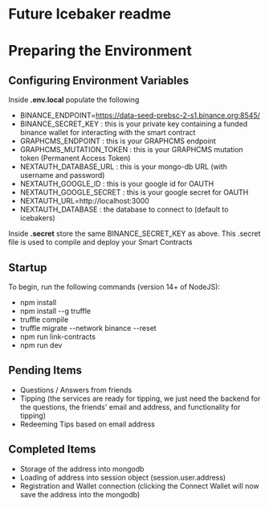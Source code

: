 # Future Icebaker readme

# Preparing the Environment
## Configuring Environment Variables
Inside __.env.local__ populate the following  
- BINANCE_ENDPOINT=https://data-seed-prebsc-2-s1.binance.org:8545/
- BINANCE_SECRET_KEY : this is your private key containing a funded binance wallet for interacting with the smart contract
- GRAPHCMS_ENDPOINT : this is your GRAPHCMS endpoint
- GRAPHCMS_MUTATION_TOKEN : this is your GRAPHCMS mutation token (Permanent Access Token)
- NEXTAUTH_DATABASE_URL : this is your mongo-db URL (with username and password)
- NEXTAUTH_GOOGLE_ID : this is your google id for OAUTH
- NEXTAUTH_GOOGLE_SECRET : this is your google secret for OAUTH
- NEXTAUTH_URL=http://localhost:3000
- NEXTAUTH_DATABASE : the database to connect to (default to icebakers)

Inside __.secret__ store the same BINANCE_SECRET_KEY as above. This .secret file is used to compile and deploy your Smart Contracts

## Startup
To begin, run the following commands (version 14+ of NodeJS):
- npm install
- npm install --g truffle
- truffle compile
- truffle migrate --network binance --reset
- npm run link-contracts
- npm run dev

## Pending Items
- Questions / Answers from friends
- Tipping (the services are ready for tipping, we just need the backend for the questions, the friends' email and address, and functionality for tipping)
- Redeeming Tips based on email address

## Completed Items
- Storage of the address into mongodb
- Loading of address into session object (session.user.address)
- Registration and Wallet connection (clicking the Connect Wallet will now save the address into the mongodb)

